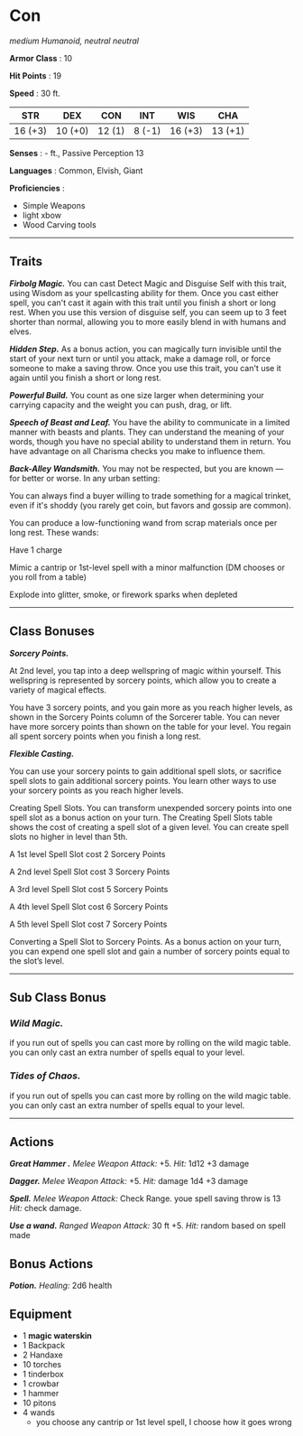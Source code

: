 # Con

_medium Humanoid, neutral neutral_

**Armor Class** : 10

**Hit Points** : 19

**Speed** : 30 ft.

|   STR   |   DEX   |  CON   |  INT   |   WIS   |   CHA   |
| :-----: | :-----: | :----: | :----: | :-----: | :-----: |
| 16 (+3) | 10 (+0) | 12 (1) | 8 (-1) | 16 (+3) | 13 (+1) |

**Senses** : - ft., Passive Perception 13

**Languages** : Common, Elvish, Giant

**Proficiencies** :

- Simple Weapons
- light xbow
- Wood Carving tools

---

## Traits

**_Firbolg Magic._** You can cast Detect Magic and Disguise Self with this trait, using Wisdom as your spellcasting ability for them. Once you cast either spell, you can't cast it again with this trait until you finish a short or long rest. When you use this version of disguise self, you can seem up to 3 feet shorter than normal, allowing you to more easily blend in with humans and elves.

**_Hidden Step._** As a bonus action, you can magically turn invisible until the start of your next turn or until you attack, make a damage roll, or force someone to make a saving throw. Once you use this trait, you can't use it again until you finish a short or long rest.

**_Powerful Build._** You count as one size larger when determining your carrying capacity and the weight you can push, drag, or lift.

**_Speech of Beast and Leaf._** You have the ability to communicate in a limited manner with beasts and plants. They can understand the meaning of your words, though you have no special ability to understand them in return. You have advantage on all Charisma checks you make to influence them.

**_Back-Alley Wandsmith._** You may not be respected, but you are known — for better or worse. In any urban setting:

You can always find a buyer willing to trade something for a magical trinket, even if it's shoddy (you rarely get coin, but favors and gossip are common).

You can produce a low-functioning wand from scrap materials once per long rest. These wands:

Have 1 charge

Mimic a cantrip or 1st-level spell with a minor malfunction (DM chooses or you roll from a table)

Explode into glitter, smoke, or firework sparks when depleted

---

## Class Bonuses

**_Sorcery Points._**

At 2nd level, you tap into a deep wellspring of magic within yourself. This wellspring is represented by sorcery points, which allow you to create a variety of magical effects.

You have 3 sorcery points, and you gain more as you reach higher levels, as shown in the Sorcery Points column of the Sorcerer table. You can never have more sorcery points than shown on the table for your level. You regain all spent sorcery points when you finish a long rest.

**_Flexible Casting._**

You can use your sorcery points to gain additional spell slots, or sacrifice spell slots to gain additional sorcery points. You learn other ways to use your sorcery points as you reach higher levels.

Creating Spell Slots. You can transform unexpended sorcery points into one spell slot as a bonus action on your turn. The Creating Spell Slots table shows the cost of creating a spell slot of a given level. You can create spell slots no higher in level than 5th.

A 1st level Spell Slot cost 2 Sorcery Points

A 2nd level Spell Slot cost 3 Sorcery Points

A 3rd level Spell Slot cost 5 Sorcery Points

A 4th level Spell Slot cost 6 Sorcery Points

A 5th level Spell Slot cost 7 Sorcery Points

Converting a Spell Slot to Sorcery Points. As a bonus action on your turn, you can expend one spell slot and gain a number of sorcery points equal to the slot’s level.

---

## Sub Class Bonus

### **_Wild Magic._**

if you run out of spells you can cast more by rolling on the wild magic table. you can only cast an extra number of spells equal to your level.

### **_Tides of Chaos._**

if you run out of spells you can cast more by rolling on the wild magic table. you can only cast an extra number of spells equal to your level.

---

## Actions

**_Great Hammer ._** _Melee Weapon Attack:_ +5. _Hit:_ 1d12 +3 damage

**_Dagger._** _Melee Weapon Attack:_ +5. _Hit:_ damage 1d4 +3 damage

**_Spell._** _Melee Weapon Attack:_ Check Range. youe spell saving throw is 13 _Hit:_ check damage.

**_Use a wand._** _Ranged Weapon Attack:_ 30 ft +5. _Hit:_ random based on spell made

## Bonus Actions

**_Potion._** _Healing:_ 2d6 health

## Equipment

- 1 **magic waterskin**
- 1 Backpack
- 2 Handaxe
- 10 torches
- 1 tinderbox
- 1 crowbar
- 1 hammer
- 10 pitons
- 4 wands
  - you choose any cantrip or 1st level spell, I choose how it goes wrong
